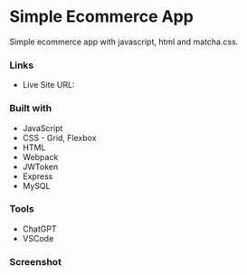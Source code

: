 # Simple Ecommerce App

Simple ecommerce app with javascript, html and matcha.css.

### Links

- Live Site URL: 

### Built with

- JavaScript
- CSS - Grid, Flexbox
- HTML
- Webpack
- JWToken
- Express
- MySQL

### Tools

- ChatGPT
- VSCode

### Screenshot


